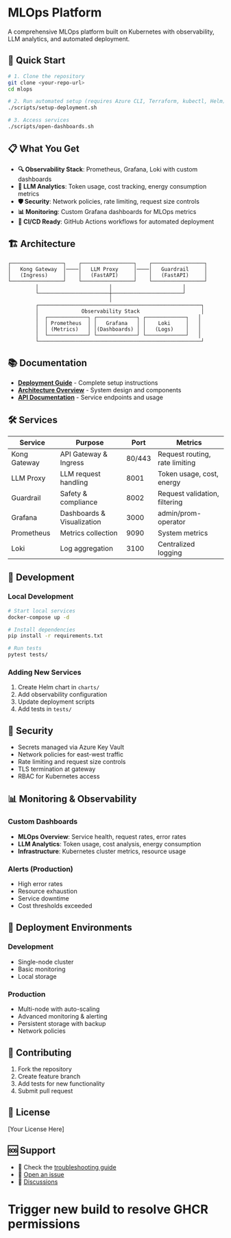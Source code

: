 # MLOps Platform

A comprehensive MLOps platform built on Kubernetes with observability, LLM analytics, and automated deployment.

## 🚀 Quick Start

```bash
# 1. Clone the repository
git clone <your-repo-url>
cd mlops

# 2. Run automated setup (requires Azure CLI, Terraform, kubectl, Helm)
./scripts/setup-deployment.sh

# 3. Access services
./scripts/open-dashboards.sh
```

## 📋 What You Get

- **🔍 Observability Stack**: Prometheus, Grafana, Loki with custom dashboards
- **🤖 LLM Analytics**: Token usage, cost tracking, energy consumption metrics
- **🛡️ Security**: Network policies, rate limiting, request size controls
- **📊 Monitoring**: Custom Grafana dashboards for MLOps metrics
- **🔄 CI/CD Ready**: GitHub Actions workflows for automated deployment

## 🏗️ Architecture

```
┌─────────────────┐    ┌─────────────────┐    ┌─────────────────┐
│   Kong Gateway  │────│   LLM Proxy     │────│   Guardrail     │
│   (Ingress)     │    │   (FastAPI)     │    │   (FastAPI)     │
└─────────────────┘    └─────────────────┘    └─────────────────┘
         │                       │                       │
         └───────────────────────┼───────────────────────┘
                                 │
         ┌─────────────────────────────────────────────────────┐
         │              Observability Stack                    │
         │  ┌─────────────┐ ┌─────────────┐ ┌─────────────┐   │
         │  │ Prometheus  │ │   Grafana   │ │    Loki     │   │
         │  │ (Metrics)   │ │(Dashboards) │ │   (Logs)    │   │
         │  └─────────────┘ └─────────────┘ └─────────────┘   │
         └─────────────────────────────────────────────────────┘
```

## 📚 Documentation

- **[Deployment Guide](docs/DEPLOYMENT.md)** - Complete setup instructions
- **[Architecture Overview](docs/ARCHITECTURE.md)** - System design and components
- **[API Documentation](docs/API.md)** - Service endpoints and usage

## 🛠️ Services

| Service | Purpose | Port | Metrics |
|---------|---------|------|---------|
| Kong Gateway | API Gateway & Ingress | 80/443 | Request routing, rate limiting |
| LLM Proxy | LLM request handling | 8001 | Token usage, cost, energy |
| Guardrail | Safety & compliance | 8002 | Request validation, filtering |
| Grafana | Dashboards & Visualization | 3000 | admin/prom-operator |
| Prometheus | Metrics collection | 9090 | System metrics |
| Loki | Log aggregation | 3100 | Centralized logging |

## 🔧 Development

### Local Development
```bash
# Start local services
docker-compose up -d

# Install dependencies
pip install -r requirements.txt

# Run tests
pytest tests/
```

### Adding New Services
1. Create Helm chart in `charts/`
2. Add observability configuration
3. Update deployment scripts
4. Add tests in `tests/`

## 🔐 Security

- Secrets managed via Azure Key Vault
- Network policies for east-west traffic
- Rate limiting and request size controls
- TLS termination at gateway
- RBAC for Kubernetes access

## 📊 Monitoring & Observability

### Custom Dashboards
- **MLOps Overview**: Service health, request rates, error rates
- **LLM Analytics**: Token usage, cost analysis, energy consumption
- **Infrastructure**: Kubernetes cluster metrics, resource usage

### Alerts (Production)
- High error rates
- Resource exhaustion
- Service downtime
- Cost thresholds exceeded

## 🚀 Deployment Environments

### Development
- Single-node cluster
- Basic monitoring
- Local storage

### Production
- Multi-node with auto-scaling
- Advanced monitoring & alerting
- Persistent storage with backup
- Network policies

## 🤝 Contributing

1. Fork the repository
2. Create feature branch
3. Add tests for new functionality
4. Submit pull request

## 📝 License

[Your License Here]

## 🆘 Support

- 📖 Check the [troubleshooting guide](docs/DEPLOYMENT.md#troubleshooting)
- 🐛 [Open an issue](https://github.com/your-org/mlops/issues)
- 💬 [Discussions](https://github.com/your-org/mlops/discussions)
# Trigger new build to resolve GHCR permissions
